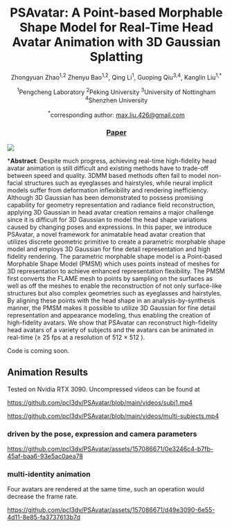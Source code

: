 <div align="center">

#  PSAvatar: A Point-based Morphable Shape Model for Real-Time Head Avatar Animation with 3D Gaussian Splatting
Zhongyuan Zhao<sup>1,2</sup> Zhenyu Bao<sup>1,2</sup>, Qing Li<sup>1</sup>, Guoping Qiu<sup>3,4</sup>, Kanglin Liu<sup>1,*</sup>

<sup>1</sup>Pengcheng Laboratory    <sup>2</sup>Peking University    <sup>3</sup>University of Nottingham    <sup>4</sup>Shenzhen University

<sup>*</sup>corresponding author: max.liu.426@gmail.com

### [Paper](https://arxiv.org/abs/2401.12900)

</div>

<img src="https://github.com/pcl3dv/SplatAvatar/blob/main/images/fig1.jpg">

***Abstract**: Despite much progress, achieving real-time high-fidelity head avatar animation is still difficult and existing methods have to trade-off between speed and quality. 3DMM based methods often fail to model non-facial structures such as eyeglasses and hairstyles, while neural implicit models suffer from deformation inflexibility and rendering inefficiency.
Although 3D Gaussian has been demonstrated to possess promising capability for geometry representation and radiance field reconstruction, applying 3D Gaussian in head avatar creation remains a major challenge since it is difficult for 3D Gaussian to model the head shape variations caused by changing poses and expressions. In this paper, we introduce PSAvatar, a novel framework for animatable head avatar creation that utilizes discrete geometric primitive to create a parametric morphable shape model and employs 3D Gaussian for fine detail representation and high fidelity rendering. The parametric morphable shape model is a Point-based Morphable Shape Model (PMSM) which uses points instead of meshes for 3D representation to achieve enhanced representation flexibility. The PMSM first converts the FLAME mesh to points by sampling on the surfaces as well as off the meshes to enable the reconstruction of not only surface-like structures but also complex geometries such as eyeglasses and hairstyles. By aligning these points with the head shape in an analysis-by-synthesis manner, the PMSM makes it possible to utilize 3D Gaussian for fine detail representation and appearance modeling, thus enabling the creation of high-fidelity avatars. We show that PSAvatar can reconstruct high-fidelity head avatars of a variety of subjects and the avatars can be animated in real-time ($\ge$ 25 fps
at a resolution of 512 $\times$ 512 ).

Code is coming soon.

## Animation Results
Tested on Nvidia RTX 3090. Uncompressed videos can be found at

https://github.com/pcl3dv/PSAvatar/blob/main/videos/subj1.mp4

https://github.com/pcl3dv/PSAvatar/blob/main/videos/multi-subjects.mp4

### driven by the pose, expression and camera parameters


https://github.com/pcl3dv/PSAvatar/assets/157086671/0e3246c4-b7fb-45af-baa6-93e5ac0aea78


### multi-identity animation
Four avatars are rendered at the same time, such an operation would decrease the frame rate.

https://github.com/pcl3dv/PSAvatar/assets/157086671/d49e3090-6e55-4d11-8e85-fa3737613b7d







